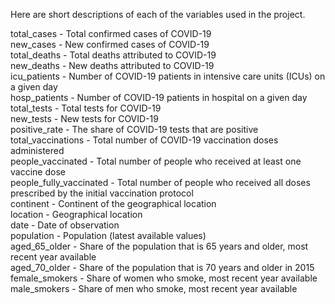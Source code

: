 Here are short descriptions of each of the variables used in the project.

total_cases -	Total confirmed cases of COVID-19 <br>
new_cases -	New confirmed cases of COVID-19 <br>
total_deaths - Total deaths attributed to COVID-19 <br>
new_deaths	- New deaths attributed to COVID-19 <br>
icu_patients	- Number of COVID-19 patients in intensive care units (ICUs) on a given day <br>
hosp_patients	- Number of COVID-19 patients in hospital on a given day <br>
total_tests	- Total tests for COVID-19 <br>
new_tests -	New tests for COVID-19 <br> 
positive_rate - The share of COVID-19 tests that are positive <br>
total_vaccinations - Total number of COVID-19 vaccination doses administered <br>
people_vaccinated - Total number of people who received at least one vaccine dose <br>
people_fully_vaccinated - Total number of people who received all doses prescribed by the initial vaccination protocol <br>
continent - Continent of the geographical location <br>
location - Geographical location <br>
date -	Date of observation <br>
population - Population (latest available values) <br>
aged_65_older	- Share of the population that is 65 years and older, most recent year available <br>
aged_70_older	- Share of the population that is 70 years and older in 2015 <br>
female_smokers - Share of women who smoke, most recent year available <br>
male_smokers - Share of men who smoke, most recent year available <br>
